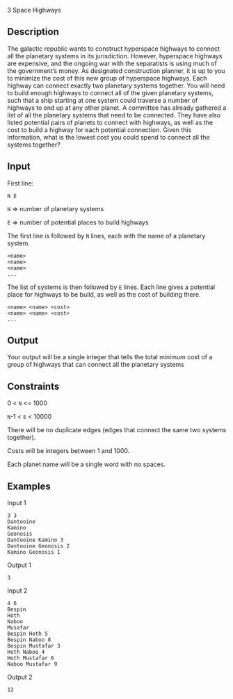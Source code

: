  3 Space Highways

 ## Description
The galactic republic wants to construct hyperspace highways to connect all the planetary systems in its jurisdiction. However, hyperspace highways are expensive, and the ongoing war with the separatists is using much of the government’s money. As designated construction planner, it is up to you to minimize the cost of this new group of hyperspace highways. Each highway can connect exactly two planetary systems together. You will need to build enough highways to connect all of the given planetary systems, such that a ship starting at one system could traverse a number of highways to end up at any other planet. A committee has already gathered a list of all the planetary systems that need to be connected. They have also listed potential pairs of planets to connect with highways, as well as the cost to build a highway for each potential connection. Given this information, what is the lowest cost you could spend to connect all the systems together?

## Input
First line:
```
N E
```
`N` => number of planetary systems

`E` => number of potential places to build highways

The first line is followed by `N` lines, each with the name of a planetary system.
```
<name>
<name>
<name>
...
```
The list of systems is then followed by `E` lines. Each line gives a potential place for highways to be build, as well as the cost of building there.
```
<name> <name> <cost>
<name> <name> <cost>
...
```

## Output
Your output will be a single integer that tells the total minimum cost of a group of highways that can connect all the planetary systems

## Constraints
0 < `N` <= 1000

`N`-1 < `E` < 10000

There will be no duplicate edges (edges that connect the same two systems together). 

Costs will be integers between 1 and 1000.

Each planet name will be a single word with no spaces.

## Examples
Input 1
```
3 3
Dantooine
Kamino
Geonosis
Dantooine Kamino 3
Dantooine Geonosis 2
Kamino Geonosis 1
```
Output 1
```
3
```
Input 2
```
4 6
Bespin
Hoth
Naboo
Musafar
Bespin Hoth 5
Bespin Naboo 8
Bespin Mustafar 3
Hoth Naboo 4
Hoth Mustafar 6
Naboo Mustafar 9
```
Output 2
```
12
```
